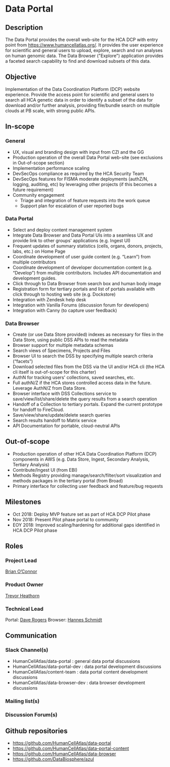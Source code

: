 # Data Portal


## Description
The Data Portal provides the overall web-site for the HCA DCP with entry point from https://www.humancellatlas.org/. It provides the user experience for scientific and general users to upload, explore, search and run analyses on human genomic data. The Data Browser ("Explore") application provides a faceted search capability to find and download subsets of this data.

## Objective
Implementation of the Data Coordination Platform (DCP) website experience. Provide the access point for scientific and general users to search all HCA genetic data in order to identify a subset of the data for download and/or further analysis, providing file/bundle search on multiple clouds at PB scale, with strong public APIs.

## In-scope
### General
* UX, visual and branding design with input from CZI and the GG
* Production operation of the overall Data Portal web-site (see exclusions in Out-of-scope section)
* Implementation performance scaling
* DevSecOps compliance as required by the HCA Security Team
* DevSecOps features for FISMA moderate deployments (authZ/N, logging, auditing, etc) by leveraging other projects (if this becomes a future requirement)
* Community engagement
   * Triage and integration of feature requests into the work queue 
   * Support plan for escalation of user reported bugs
### Data Portal
* Select and deploy content management system
* Integrate Data Browser and Data Portal UIs into a seamless UX and provide link to other groups' applications (e.g. Ingest UI)
* Frequent updates of summary statistics (cells, organs, donors, projects, labs, etc.) on Home Page
* Coordinate development of user guide content (e.g. “Learn”) from multiple contributors
* Coordinate development of developer documentation content (e.g. “Develop”) from multiple contributors. Includes API documentation and development guides.
* Click through to Data Browser from search box and human body image
* Registration form for tertiary portals and list of portals available with click through to hosting web site (e.g. Dockstore)
* Integration with Zendesk help desk
* Integration with Vanilla Forums (discussion forum for developers)
* Integration with Canny (to capture user feedback)
### Data Browser
* Create (or use Data Store provided) indexes as necessary for files in the Data Store, using public DSS APIs to read the metadata
* Browser support for multiple metadata schemas
* Search views of Specimens, Projects and Files
* Browser UI to search the DSS by specifying multiple search criteria (“facets”)
* Download selected files from the DSS via the UI and/or HCA cli (the HCA cli itself is out-of-scope for this charter)
* AuthN for tracking users' collections, saved searches, etc.
* Full authN/Z if the HCA stores controlled access data in the future. Leverage AuthN/Z from Data Store.
* Browser interface with DSS Collections service to save/view/list/share/delete the query results from a search operation
* Handoff of a Collection to tertiary portals. Expand the current prototype for handoff to FireCloud.
* Save/view/share/update/delete search queries
* Search results handoff to Matrix service
* API Documentation for portable, cloud-neutral APIs

## Out-of-scope
* Production operation of other HCA Data Coordination Platform (DCP) components in AWS (e.g. Data Store, Ingest, Secondary Analysis, Tertiary Analysis)
* Contribute/Ingest UI (from EBI)
* Methods Registry providing manage/search/filter/sort visualization and methods packages in the tertiary portal (from Broad)
* Primary interface for collecting user feedback and feature/bug requests

## Milestones
* Oct 2018:  Deploy MVP feature set as part of HCA DCP Pilot phase
* Nov 2018:  Present Pilot phase portal to community
* EOY 2018:  Improved scaling/hardening for additional gaps identified in HCA DCP Pilot phase

## Roles

### Project Lead
[Brian O’Connor](mailto:brocono@ucsc.edu) 

### Product Owner
[Trevor Heathorn](mailto:theathor@ucsc.edu) 

### Technical Lead
Portal: [Dave Rogers](mailto:dave@clevercanary.com)
Browser: [Hannes Schmidt](mailto:hannes@ucsc.edu)

## Communication

### Slack Channel(s)
* HumanCellAtlas/data-portal : general data portal discussions
* HumanCellAtlas/data-portal-dev : data portal development discussions
* HumanCellAtlas/content-team : data portal content development discussions
* HumanCellAtlas/data-browser-dev : data browser development discussions
### Mailing list(s)
### Discussion Forum(s)

## Github repositories
* https://github.com/HumanCellAtlas/data-portal
* https://github.com/HumanCellAtlas/data-portal-content
* https://github.com/HumanCellAtlas/data-browser
* https://github.com/DataBiosphere/azul
